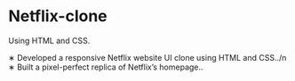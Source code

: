 <h1>Netflix-clone</h1>

Using HTML and CSS. 

∗ Developed a responsive Netflix website UI clone using HTML and CSS../n
∗ Built a pixel-perfect replica of Netflix’s homepage..
